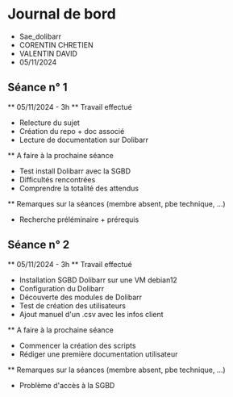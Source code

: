 # Journal de bord

* Sae_dolibarr
* CORENTIN CHRETIEN
* VALENTIN DAVID
* 05/11/2024


## Séance n° 1

** 05/11/2024 - 3h
** Travail effectué
* Relecture du sujet
* Création du repo + doc associé
* Lecture de documentation sur Dolibarr
  
** A faire à la prochaine séance
* Test install Dolibarr avec la SGBD
* Difficultés rencontrées
* Comprendre la totalité des attendus
  
** Remarques sur la séances (membre absent, pbe technique, ...)
* Recherche préléminaire + prérequis


## Séance n° 2

** 05/11/2024 - 3h
** Travail effectué
* Installation SGBD Dolibarr sur une VM debian12
* Configuration du Dolibarr
* Découverte des modules de Dolibarr
* Test de création des utilisateurs
* Ajout manuel d'un .csv avec les infos client 
  
** A faire à la prochaine séance
* Commencer la création des scripts
* Rédiger une première documentation utilisateur
  
** Remarques sur la séances (membre absent, pbe technique, ...)
* Problème d'accès à la SGBD

  
